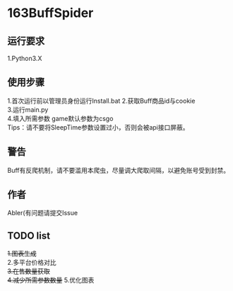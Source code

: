 # 163BuffSpider

## 运行要求
1.Python3.X

## 使用步骤
1.首次运行前以管理员身份运行Install.bat
2.获取Buff商品id与cookie  
3.运行main.py  
4.填入所需参数 game默认参数为csgo  
Tips：请不要将SleepTime参数设置过小，否则会被api接口屏蔽。

## 警告
Buff有反爬机制，请不要滥用本爬虫，尽量调大爬取间隔，以避免账号受到封禁。

## 作者
Abler(有问题请提交Issue

## TODO list
~~1.图表生成~~  
2.多平台价格对比  
~~3.在售数量获取~~  
~~4.减少所需参数数量~~
5.优化图表
